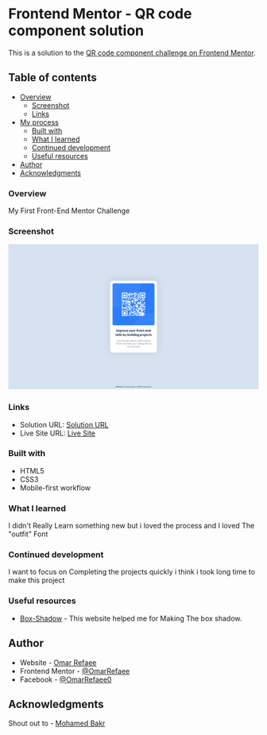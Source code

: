 # Frontend Mentor - QR code component solution

This is a solution to the [QR code component challenge on Frontend Mentor](https://www.frontendmentor.io/challenges/qr-code-component-iux_sIO_H).

## Table of contents

- [Overview](#overview)
  - [Screenshot](#screenshot)
  - [Links](#links)
- [My process](#my-process)
  - [Built with](#built-with)
  - [What I learned](#what-i-learned)
  - [Continued development](#continued-development)
  - [Useful resources](#useful-resources)
- [Author](#author)
- [Acknowledgments](#acknowledgments)

### Overview

My First Front-End Mentor Challenge

### Screenshot

![](/images/screenshot.png)


### Links

- Solution URL: [Solution URL](https://your-solution-url.com)
- Live Site URL: [Live Site](https://omarrefaee.github.io/QR-code-components/)

### Built with

- HTML5
- CSS3
- Mobile-first workflow

### What I learned

  I didn't Really Learn something new but i loved the process and I loved The "outfit" Font

### Continued development

  I want to focus on Completing the projects quickly i think i took long time to make this project

### Useful resources

- [Box-Shadow](https://box-shadow.dev/) - This website helped me for Making The box shadow.

## Author

- Website - [Omar Refaee](https://github.com/OmarRefaee)
- Frontend Mentor - [@OmarRefaee](https://www.frontendmentor.io/profile/OmarRefaee)
- Facebook - [@OmarRefaee0](https://www.facebook.com/OmarRefaee0)

## Acknowledgments

  Shout out to - [Mohamed Bakr](https://github.com/MohammedBakr44)
